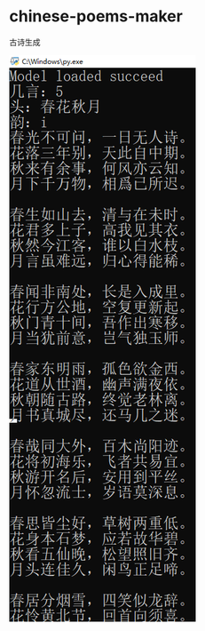 # chinese-poems-maker
古诗生成




![image](https://github.com/nqctysh/chinese-poems-maker/blob/master/image/1.png)
